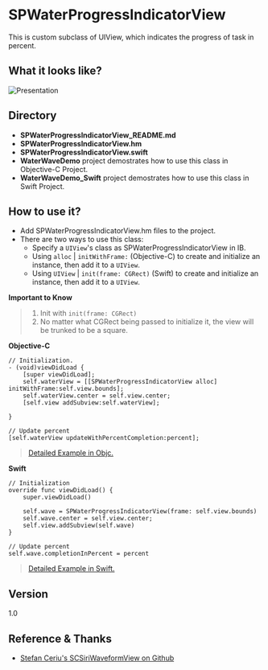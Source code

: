 # SPWaterProgressIndicatorView
This is custom subclass of UIView, which indicates the progress of task in percent.

## What it looks like?
![Presentation](https://raw.githubusercontent.com/antonio081014/SPWaterWaveProgressIndicatorView/master/3.gif)
## Directory
- **SPWaterProgressIndicatorView_README.md**
- **SPWaterProgressIndicatorView.hm**
- **SPWaterProgressIndicatorView.swift**
- **WaterWaveDemo** project demostrates how to use this class in Objective-C Project.
- **WaterWaveDemo_Swift** project demostrates how to use this class in Swift Project.

## How to use it?
- Add SPWaterProgressIndicatorView.hm files to the project.
- There are two ways to use this class:
  - Specify a `UIView`'s class as SPWaterProgressIndicatorView in IB.
  - Using `alloc` | `initWithFrame:` (Objective-C) to create and initialize an instance, then add it to a `UIView`.
  - Using `UIView` | `init(frame: CGRect)` (Swift) to create and initialize an instance, then add it to a `UIView`.

__Important to Know__
> 1. Init with `init(frame: CGRect)`
> 2. No matter what CGRect being passed to initialize it, the view will be trunked to be a square.

__Objective-C__
```
// Initialization.
- (void)viewDidLoad {
    [super viewDidLoad];
    self.waterView = [[SPWaterProgressIndicatorView alloc] initWithFrame:self.view.bounds];
    self.waterView.center = self.view.center;
    [self.view addSubview:self.waterView];
    
}

// Update percent
[self.waterView updateWithPercentCompletion:percent];
```
> [Detailed Example in Objc.](https://github.com/antonio081014/SPWaterWaveProgressIndicatorView/blob/master/WaterWaveDemo/WaterWaveDemo/ViewController.m)

__Swift__
```
// Initialization
override func viewDidLoad() {
    super.viewDidLoad()
        
    self.wave = SPWaterProgressIndicatorView(frame: self.view.bounds)
    self.wave.center = self.view.center;
    self.view.addSubview(self.wave)        
}

// Update percent
self.wave.completionInPercent = percent
```
> [Detailed Example in Swift.](https://github.com/antonio081014/SPWaterWaveProgressIndicatorView/blob/master/WaterWaveDemo_Swift/WaterWaveDemo_Swift/ViewController.swift)

## Version
1.0

## Reference & Thanks
- [Stefan Ceriu's SCSiriWaveformView on Github](https://github.com/stefanceriu/SCSiriWaveformView)
